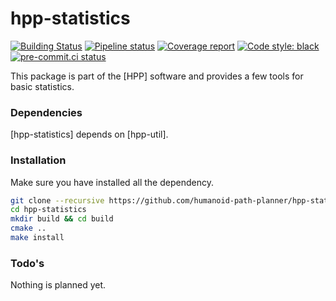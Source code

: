 # hpp-statistics

[![Building Status](https://travis-ci.org/humanoid-path-planner/hpp-statistics.svg?branch=master)](https://travis-ci.org/humanoid-path-planner/hpp-statistics)
[![Pipeline status](https://gitlab.laas.fr/humanoid-path-planner/hpp-statistics/badges/master/pipeline.svg)](https://gitlab.laas.fr/humanoid-path-planner/hpp-statistics/commits/master)
[![Coverage report](https://gitlab.laas.fr/humanoid-path-planner/hpp-statistics/badges/master/coverage.svg?job=doc-coverage)](https://gepettoweb.laas.fr/doc/humanoid-path-planner/hpp-statistics/master/coverage/)
[![Code style: black](https://img.shields.io/badge/code%20style-black-000000.svg)](https://github.com/psf/black)
[![pre-commit.ci status](https://results.pre-commit.ci/badge/github/humanoid-path-planner/hpp-statistics/master.svg)](https://results.pre-commit.ci/latest/github/humanoid-path-planner/hpp-statistics)


This package is part of the [HPP] software and provides a few tools for basic statistics.

### Dependencies

[hpp-statistics] depends on [hpp-util].

### Installation

Make sure you have installed all the dependency.

```sh
git clone --recursive https://github.com/humanoid-path-planner/hpp-statistics
cd hpp-statistics
mkdir build && cd build
cmake ..
make install
```

### Todo's

Nothing is planned yet.
